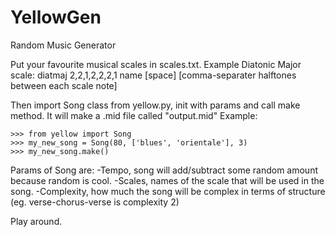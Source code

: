 # YellowGen
Random Music Generator

Put your favourite musical scales in scales.txt.
Example Diatonic Major scale:
diatmaj 2,2,1,2,2,2,1
name [space] [comma-separater halftones between each scale note]

Then import Song class from yellow.py, init with params and call make method. It will make a .mid file called "output.mid"
Example:

    >>> from yellow import Song
    >>> my_new_song = Song(80, ['blues', 'orientale'], 3)
    >>> my_new_song.make()

Params of Song are:
-Tempo, song will add/subtract some random amount because random is cool.
-Scales, names of the scale that will be used in the song.
-Complexity, how much the song will be complex in terms of structure (eg. verse-chorus-verse is complexity 2)

Play around.
